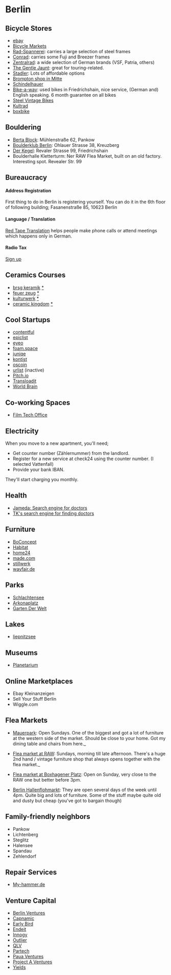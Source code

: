 # Berlin

## Bicycle Stores

* [ebay](https://www.ebay-kleinanzeigen.de/s-fahrraeder/10969/c217l9632r20)
* [Bicycle Markets](http://berlinerfahrradmarkt.de/termine)
* [Rad-Spannerei](https://rad-spannerei.de/): carries a large selection of steel frames
* [Conrad](http://www.worldpacker.com/): carries some Fuji and Breezer frames 
* [Zentralrad](https://www.zentralrad.de/): a wide selection of German brands (VSF, Patria, others)
* [The Gentle Jaunt](http://thegentlejaunt.com): great for touring-related.
* [Stadler](https://www.google.com/maps/place/Zweirad-Center+Stadler+GmbH/@52.5031609,13.4515225,13.3z/data=!4m5!3m4!1s0x0:0x5baacd3e22e7835!8m2!3d52.5227754!4d13.4631014?hl=en&shorturl=1): Lots of affordable options
* [Brompton shop in Mitte](https://www.theurbanmobilitystore.com/?lang=en)
* [Schindelhauer](https://www.schindelhauerbikes.com/)
* [Bike-a-way](http://www.bikeawayberlin.com/): used bikes in Friedrichshain, nice service, (German and) English speaking. 6 month guarantee on all bikes
* [Steel Vintage Bikes](http://steel-vintage.com)
* [Kultrad](https://www.kultrad.de/pages/ueber-kultrad)
* [boxbike](https://www.boxbike.de/)

## Bouldering

* [Berta Block](http://www.bertablock.de/): Mühlenstraße 62, Pankow
* [Boulderklub Berlin](http://boulderklub.de/): Ohlauer Strasse 38, Kreuzberg
* [Der Kegel](http://derkegel.de/): Revaler Strasse 99, Friedrichshain
* Boulderhalle Kletterturm: Ner RAW Flea Market, built on an old factory. Interesting spot. Revealer Str. 99

## Bureaucracy

#### Address Registration

First thing to do in Berlin is registering yourself. You can do it in the 6th floor of following building;
Fasanenstraße 85, 10623 Berlin

#### Language / Translation

[Red Tape Translation](https://www.redtapetranslation.com/) helps people make phone calls or attend meetings which happens only in German. 

#### Radio Tax

[Sign up](https://www.rundfunkbeitrag.de/buergerinnen_und_buerger/formulare/anmelden/index_ger.html)

## Ceramics Courses

* [brsg keramik](https://brsg-keramik.com/workshops/) [*](https://www.google.com/maps?ll=52.517418,13.465936&z=16&t=m&hl=en-US&gl=DE&mapclient=embed&cid=2275286225499420429)
* [feuer zeug](http://www.feuer-zeug-keramik.de/toepferkurse.html) [*](https://www.google.de/maps/place/Lenaustra%C3%9Fe+23,+12047+Berlin/@52.4902682,13.4238435,17z/data=!3m1!4b1!4m5!3m4!1s0x47a84fb65d9475b7:0x37399a3c7021a652!8m2!3d52.4902682!4d13.4260322)
* [kulturwerk](https://www.bbk-kulturwerk.de/con/kulturwerk/front_content.php?idart=215&idartlang=377&idcat=46&changelang=7) [*](https://www.google.de/maps/place/Osloer+Str.+102,+13359+Berlin/@52.55514,13.3775313,17z/data=!3m1!4b1!4m5!3m4!1s0x47a8522516b51333:0xf6be951e7556450f!8m2!3d52.55514!4d13.37972)
* [ceramic kingdom](https://www.ceramickingdomberlin.com/classes/) [*](https://www.google.de/maps/place/Ceramic+Kingdom/@52.4792104,13.4321666,15z/data=!4m2!3m1!1s0x0:0xab672d8542154e6f?sa=X&ved=2ahUKEwjZxJPiw7DdAhVmiIsKHUvhANIQ_BIwEXoECAcQCQ)


## Cool Startups

* [contentful](https://contentful.com)
* [epiclist](https://angel.co/epiclist)
* [eyeo](https://eyeo.com/)
* [foam.space](https://www.foam.space/)
* [juniqe](https://www.juniqe.com/)
* [kontist](https://angel.co/kontist)
* [oscoin](http://oscoin.io)
* [urlist](https://angel.co/urlist) (inactive)
* [Pitch.io](https://pitch.com/)
* [Transloadit](https://transloadit.com)
* [World Brain](https://worldbrain.io/)

## Co-working Spaces

* [Film Tech Office](https://www.filmtechoffice.com/)

## Electricity

When you move to a new apartment, you'll need;

* Get counter number (Zählernummer) from the landlord.
* Register for a new service at check24 using the counter number. (I selected Vattenfall)
* Provide your bank IBAN.

They'll start charging you monthly. 

## Health

* [Jameda: Search engine for doctors](https://www.jameda.de/)
* [TK's search engine for finding doctors](https://www.tk-aerztefuehrer.de/TK/start.htm)

## Furniture

* [BoConcept](https://www.boconcept.com/en-gb/)
* [Habitat](https://www.habitat.de/)
* [home24](https://www.home24.de/)
* [made.com](https://made.com)
* [stillwerk](https://stilwerk.com/de/berlin/)
* [wayfair.de](https://www.wayfair.de/)

## Parks

* [Schlachtensee](https://de.m.wikipedia.org/wiki/Schlachtensee)
* [Arkonaplatz](https://de.m.wikipedia.org/wiki/Arkonaplatz)
* [Garten Der Welt](https://gruen-berlin.de/gaerten-der-welt)

## Lakes

* [liepnitzsee](http://www.findingberlin.com/liepnitzsee/)

## Museums

* [Planetarium](http://www.planetarium.berlin/)

## Online Marketplaces

* Ebay Kleinanzeigen
* Sell Your Stuff Berlin
* Wiggle.com

## Flea Markets

* [Mauerpark](https://goo.gl/6wioq7): Open Sundays. One of the biggest and got a lot of furniture at the western side of the market. Should be close to your home. Got my dining table and chairs from here._

* [Flea market at RAW](https://goo.gl/rXnRbA): Sundays, morning till late afternoon. There's a huge 2nd hand / vintage furniture shop that always opens together with the flea market._

* [Flea market at Boxhagener Platz](https://goo.gl/maps/ZUcd6NweQZF2): Open on Sunday, very close to the RAW one but better before 3pm.

* [Berlin Hallenflohmarkt](https://goo.gl/7cfQWc): They are open several days of the week until 4pm. Quite big and lots of furniture. Some of the stuff maybe quite old and dusty but cheap (you've got to bargain though)

## Family-friendly neighbors

* Pankow
* Lichtenberg
* Steglitz
* Halensee
* Spandau
* Zehlendorf

## Repair Services

* [My-hammer.de](https://www.my-hammer.de/)

## Venture Capital 

* [Berlin Ventures](http://www.berlinventures.com/)
* [Capnamic](https://capnamic.com/)
* [Early Bird](https://earlybird.com/)
* [Endeit](https://endeit.com/)
* [Innogy](https://www.innogy.ventures/)
* [Outlier](https://outlierventures.io/)
* [QLV](http://www.qlv.berlin/)
* [Partech](https://partechpartners.com/)
* [Paua Ventures](https://angel.co/paua-ventures)
* [Project A Ventures](https://www.project-a.com)
* [Yields](https://angel.co/yields-internet-ventures)
